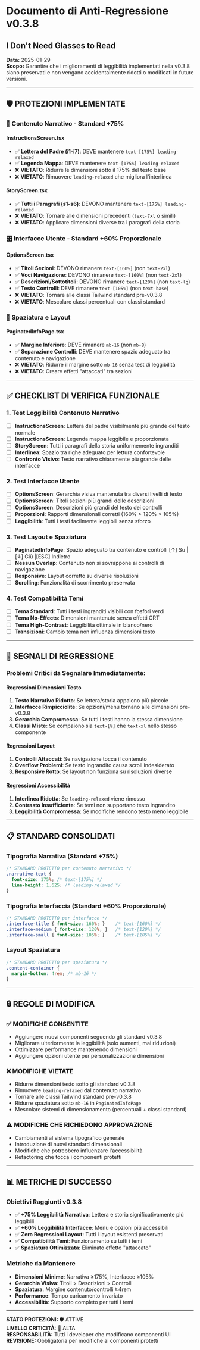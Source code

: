 # Documento di Anti-Regressione v0.3.8
## I Don't Need Glasses to Read

**Data:** 2025-01-29  
**Scopo:** Garantire che i miglioramenti di leggibilità implementati nella v0.3.8 siano preservati e non vengano accidentalmente ridotti o modificati in future versioni.

---

## 🛡️ PROTEZIONI IMPLEMENTATE

### **📖 Contenuto Narrativo - Standard +75%**

#### **InstructionsScreen.tsx**
- ✅ **Lettera del Padre (i1-i7)**: DEVE mantenere `text-[175%] leading-relaxed`
- ✅ **Legenda Mappa**: DEVE mantenere `text-[175%] leading-relaxed`
- ❌ **VIETATO**: Ridurre le dimensioni sotto il 175% del testo base
- ❌ **VIETATO**: Rimuovere `leading-relaxed` che migliora l'interlinea

#### **StoryScreen.tsx**
- ✅ **Tutti i Paragrafi (s1-s6)**: DEVONO mantenere `text-[175%] leading-relaxed`
- ❌ **VIETATO**: Tornare alle dimensioni precedenti (`text-7xl` o simili)
- ❌ **VIETATO**: Applicare dimensioni diverse tra i paragrafi della storia

### **🎛️ Interfacce Utente - Standard +60% Proporzionale**

#### **OptionsScreen.tsx**
- ✅ **Titoli Sezioni**: DEVONO rimanere `text-[160%]` (non `text-2xl`)
- ✅ **Voci Navigazione**: DEVONO rimanere `text-[160%]` (non `text-2xl`)
- ✅ **Descrizioni/Sottotitoli**: DEVONO rimanere `text-[120%]` (non `text-lg`)
- ✅ **Testo Controlli**: DEVE rimanere `text-[105%]` (non `text-base`)
- ❌ **VIETATO**: Tornare alle classi Tailwind standard pre-v0.3.8
- ❌ **VIETATO**: Mescolare classi percentuali con classi standard

### **📏 Spaziatura e Layout**

#### **PaginatedInfoPage.tsx**
- ✅ **Margine Inferiore**: DEVE rimanere `mb-16` (non `mb-8`)
- ✅ **Separazione Controlli**: DEVE mantenere spazio adeguato tra contenuto e navigazione
- ❌ **VIETATO**: Ridurre il margine sotto `mb-16` senza test di leggibilità
- ❌ **VIETATO**: Creare effetti "attaccati" tra sezioni

---

## ✅ CHECKLIST DI VERIFICA FUNZIONALE

### **1. Test Leggibilità Contenuto Narrativo**
- [ ] **InstructionsScreen**: Lettera del padre visibilmente più grande del testo normale
- [ ] **InstructionsScreen**: Legenda mappa leggibile e proporzionata
- [ ] **StoryScreen**: Tutti i paragrafi della storia uniformemente ingranditi
- [ ] **Interlinea**: Spazio tra righe adeguato per lettura confortevole
- [ ] **Confronto Visivo**: Testo narrativo chiaramente più grande delle interfacce

### **2. Test Interfacce Utente**
- [ ] **OptionsScreen**: Gerarchia visiva mantenuta tra diversi livelli di testo
- [ ] **OptionsScreen**: Titoli sezioni più grandi delle descrizioni
- [ ] **OptionsScreen**: Descrizioni più grandi del testo dei controlli
- [ ] **Proporzioni**: Rapporti dimensionali corretti (160% > 120% > 105%)
- [ ] **Leggibilità**: Tutti i testi facilmente leggibili senza sforzo

### **3. Test Layout e Spaziatura**
- [ ] **PaginatedInfoPage**: Spazio adeguato tra contenuto e controlli [↑] Su |[↓] Giù |[ESC] Indietro
- [ ] **Nessun Overlap**: Contenuto non si sovrappone ai controlli di navigazione
- [ ] **Responsive**: Layout corretto su diverse risoluzioni
- [ ] **Scrolling**: Funzionalità di scorrimento preservata

### **4. Test Compatibilità Temi**
- [ ] **Tema Standard**: Tutti i testi ingranditi visibili con fosfori verdi
- [ ] **Tema No-Effects**: Dimensioni mantenute senza effetti CRT
- [ ] **Tema High-Contrast**: Leggibilità ottimale in bianco/nero
- [ ] **Transizioni**: Cambio tema non influenza dimensioni testo

---

## 🚨 SEGNALI DI REGRESSIONE

### **Problemi Critici da Segnalare Immediatamente:**

#### **Regressioni Dimensioni Testo**
1. **Testo Narrativo Ridotto**: Se lettera/storia appaiono più piccole
2. **Interfacce Rimpicciolite**: Se opzioni/menu tornano alle dimensioni pre-v0.3.8
3. **Gerarchia Compromessa**: Se tutti i testi hanno la stessa dimensione
4. **Classi Miste**: Se compaiono sia `text-[%]` che `text-xl` nello stesso componente

#### **Regressioni Layout**
1. **Controlli Attaccati**: Se navigazione tocca il contenuto
2. **Overflow Problemi**: Se testo ingrandito causa scroll indesiderato
3. **Responsive Rotto**: Se layout non funziona su risoluzioni diverse

#### **Regressioni Accessibilità**
1. **Interlinea Ridotta**: Se `leading-relaxed` viene rimosso
2. **Contrasto Insufficiente**: Se temi non supportano testo ingrandito
3. **Leggibilità Compromessa**: Se modifiche rendono testo meno leggibile

---

## 📋 STANDARD CONSOLIDATI

### **Tipografia Narrativa (Standard +75%)**
```css
/* STANDARD PROTETTO per contenuto narrativo */
.narrative-text {
  font-size: 175%; /* text-[175%] */
  line-height: 1.625; /* leading-relaxed */
}
```

### **Tipografia Interfaccia (Standard +60% Proporzionale)**
```css
/* STANDARD PROTETTO per interfacce */
.interface-title { font-size: 160%; }    /* text-[160%] */
.interface-medium { font-size: 120%; }   /* text-[120%] */
.interface-small { font-size: 105%; }    /* text-[105%] */
```

### **Layout Spaziatura**
```css
/* STANDARD PROTETTO per spaziatura */
.content-container {
  margin-bottom: 4rem; /* mb-16 */
}
```

---

## 🔒 REGOLE DI MODIFICA

### **✅ MODIFICHE CONSENTITE**
- Aggiungere nuovi componenti seguendo gli standard v0.3.8
- Migliorare ulteriormente la leggibilità (solo aumenti, mai riduzioni)
- Ottimizzare performance mantenendo dimensioni
- Aggiungere opzioni utente per personalizzazione dimensioni

### **❌ MODIFICHE VIETATE**
- Ridurre dimensioni testo sotto gli standard v0.3.8
- Rimuovere `leading-relaxed` dal contenuto narrativo
- Tornare alle classi Tailwind standard pre-v0.3.8
- Ridurre spaziatura sotto `mb-16` in `PaginatedInfoPage`
- Mescolare sistemi di dimensionamento (percentuali + classi standard)

### **⚠️ MODIFICHE CHE RICHIEDONO APPROVAZIONE**
- Cambiamenti al sistema tipografico generale
- Introduzione di nuovi standard dimensionali
- Modifiche che potrebbero influenzare l'accessibilità
- Refactoring che tocca i componenti protetti

---

## 📊 METRICHE DI SUCCESSO

### **Obiettivi Raggiunti v0.3.8**
- ✅ **+75% Leggibilità Narrativa**: Lettera e storia significativamente più leggibili
- ✅ **+60% Leggibilità Interfacce**: Menu e opzioni più accessibili
- ✅ **Zero Regressioni Layout**: Tutti i layout esistenti preservati
- ✅ **Compatibilità Temi**: Funzionamento su tutti i temi
- ✅ **Spaziatura Ottimizzata**: Eliminato effetto "attaccato"

### **Metriche da Mantenere**
- **Dimensioni Minime**: Narrativa ≥175%, Interfacce ≥105%
- **Gerarchia Visiva**: Titoli > Descrizioni > Controlli
- **Spaziatura**: Margine contenuto/controlli ≥4rem
- **Performance**: Tempo caricamento invariato
- **Accessibilità**: Supporto completo per tutti i temi

---

**STATO PROTEZIONI:** 🛡️ ATTIVE  
**LIVELLO CRITICITÀ:** 🔴 ALTA  
**RESPONSABILITÀ:** Tutti i developer che modificano componenti UI  
**REVISIONE:** Obbligatoria per modifiche ai componenti protetti